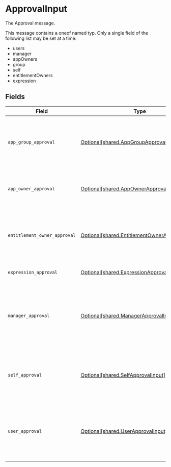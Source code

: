 # ApprovalInput

The Approval message.

This message contains a oneof named typ. Only a single field of the following list may be set at a time:
  - users
  - manager
  - appOwners
  - group
  - self
  - entitlementOwners
  - expression



## Fields

| Field                                                                                                                                           | Type                                                                                                                                            | Required                                                                                                                                        | Description                                                                                                                                     |
| ----------------------------------------------------------------------------------------------------------------------------------------------- | ----------------------------------------------------------------------------------------------------------------------------------------------- | ----------------------------------------------------------------------------------------------------------------------------------------------- | ----------------------------------------------------------------------------------------------------------------------------------------------- |
| `app_group_approval`                                                                                                                            | [Optional[shared.AppGroupApprovalInput]](undefined/models/shared/appgroupapprovalinput.md)                                                      | :heavy_minus_sign:                                                                                                                              | The AppGroupApproval object provides the configuration for setting a group as the approvers of an approval policy step.                         |
| `app_owner_approval`                                                                                                                            | [Optional[shared.AppOwnerApprovalInput]](undefined/models/shared/appownerapprovalinput.md)                                                      | :heavy_minus_sign:                                                                                                                              | App owner approval provides the configuration for an approval step when the app owner is the target.                                            |
| `entitlement_owner_approval`                                                                                                                    | [Optional[shared.EntitlementOwnerApprovalInput]](undefined/models/shared/entitlementownerapprovalinput.md)                                      | :heavy_minus_sign:                                                                                                                              | The entitlement owner approval allows configuration of the approval step when the target approvers are the entitlement owners.                  |
| `expression_approval`                                                                                                                           | [Optional[shared.ExpressionApprovalInput]](undefined/models/shared/expressionapprovalinput.md)                                                  | :heavy_minus_sign:                                                                                                                              | The ExpressionApproval message.                                                                                                                 |
| `manager_approval`                                                                                                                              | [Optional[shared.ManagerApprovalInput]](undefined/models/shared/managerapprovalinput.md)                                                        | :heavy_minus_sign:                                                                                                                              | The manager approval object provides configuration options for approval when the target of the approval is the manager of the user in the task. |
| `self_approval`                                                                                                                                 | [Optional[shared.SelfApprovalInput]](undefined/models/shared/selfapprovalinput.md)                                                              | :heavy_minus_sign:                                                                                                                              | The self approval object describes the configuration of a policy step that needs to be approved by the target of the request.                   |
| `user_approval`                                                                                                                                 | [Optional[shared.UserApprovalInput]](undefined/models/shared/userapprovalinput.md)                                                              | :heavy_minus_sign:                                                                                                                              | The user approval object describes the approval configuration of a policy step that needs to be approved by a specific list of users.           |